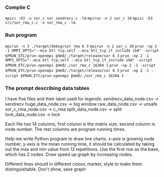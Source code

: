 ### Compile C
`mpicc -O3 -o sor_c sor_sendrecv.c -lm`
`mpirun -n 2 sor_c 10`
`mpicc -O3 src/sor_rma_c.c -o sor_rma_c -lm`

### Run program
`mpirun -n 3 ./target/debug/sor rma 6 3`
`mpirun -n 2 sor_c 10`
`prun -np 2 -1 OMPI_OPTS="--mca btl tcp,self --mca btl_tcp_if_include ib0" -script $PRUN_ETC/prun-openmpi `pwd`/./target/release/sor 6 3`
`prun -np 2 -1 OMPI_OPTS="--mca btl tcp,self --mca btl_tcp_if_include ib0" -script $PRUN_ETC/prun-openmpi `pwd`/./sor_rma_c 16384 1`
`prun -np 2 -1 -script $PRUN_ETC/prun-openmpi `pwd`/./target/release/sor 6 3`
`prun -np 2 -1 -script $PRUN_ETC/prun-openmpi `pwd`/./sor_rma_c 16384 2`

### The prompt describing data tables
I have five files and their label used for legends:
sendrecv_data_node.csv  -> sendrecv
huge_data_node.csv -> big window
raw_data_node.csv -> unsafe
sor_c_rma_node.csv -> c_rma
split_data_node.csv -> split
lock_data_node.csv -> lock

Each file has 14 columns, first column is the matrix size, second column is node number.
The rest columns are program running times.

Help me write Python program to draw line charts. x-axis is growing node number, y-axis is the mean running time, it should be calculated
by taking out the max and min value from 12 repetitions. Use the first row as the base, which has 2 nodes. Draw speed up graph by increasing nodes.

Different lines should in different colour, marker, style to make them distinguishable.
Don't show, save graph